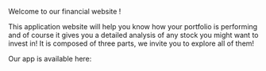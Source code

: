 Welcome to our financial website !

This application website will help you know how your portfolio is performing and of course it gives you a detailed analysis of any stock you might want to invest in! It is composed of three parts, we invite you to explore all of them!  

Our app is available here: 
